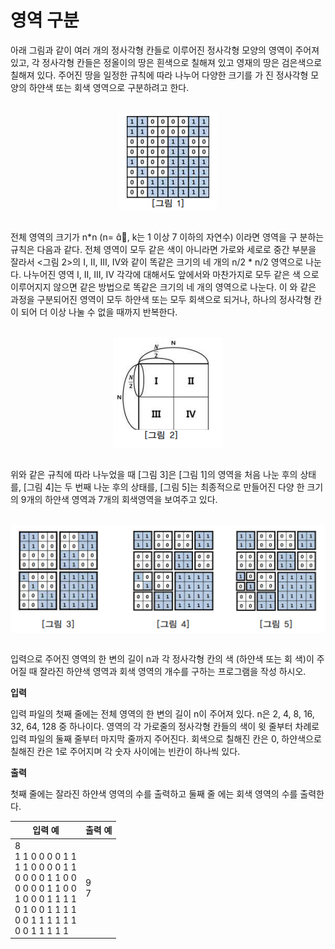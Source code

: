 영역 구분
====================================

아래 그림과 같이 여러 개의 정사각형 칸들로 이루어진 정사각형 모양의 영역이 주어져 있고, 각 정사각형 칸들은 정올이의 땅은 흰색으로 칠해져 있고 영재의 땅은 검은색으로 칠해져 있다. 주어진 땅을 일정한 규칙에 따라 나누어 다양한 크기를 가 진 정사각형 모양의 하얀색 또는 회색 영역으로 구분하려고 한다.               

<br>
<div align="center">
<img src="./img/figure1.png" align="center">
</div>
<br>

전체 영역의 크기가 n*n (n= , k는 1 이상 7 이하의 자연수) 이라면 영역을 구 분하는 규칙은 다음과 같다. 전체 영역이 모두 같은 색이 아니라면 가로와 세로로 중간 부분을 잘라서 <그림 2>의 Ⅰ, Ⅱ, Ⅲ, Ⅳ와 같이 똑같은 크기의 네 개의 n/2 * n/2 영역으로 나눈다.
나누어진 영역 Ⅰ, Ⅱ, Ⅲ, Ⅳ 각각에 대해서도 앞에서와 마찬가지로 모두 같은 색 으로 이루어지지 않으면 같은 방법으로 똑같은 크기의 네 개의 영역으로 나눈다. 이 와 같은 과정을 구분되어진 영역이 모두 하얀색 또는 모두 회색으로 되거나, 하나의 정사각형 칸이 되어 더 이상 나눌 수 없을 때까지 반복한다.                      

<br>
<div align="center">
<img src="./img/figure2.png" align="center">
</div>
<br>

위와 같은 규칙에 따라 나누었을 때 [그림 3]은 [그림 1]의 영역을 처음 나눈 후의 상태를, [그림 4]는 두 번째 나눈 후의 상태를, [그림 5]는 최종적으로 만들어진 다양 한 크기의 9개의 하얀색 영역과 7개의 회색영역을 보여주고 있다.           

<br>
<div align="center">
<img src="./img/figure3.png" align="center">
</div>
<br>

입력으로 주어진 영역의 한 변의 길이 n과 각 정사각형 칸의 색 (하얀색 또는 회 색)이 주어질 때 잘라진 하얀색 영역과 회색 영역의 개수를 구하는 프로그램을 작성 하시오.          


**입력** 


입력 파일의 첫째 줄에는 전체 영역의 한 변의 길이 n이 주어져 있다. n은 2, 4, 8, 16, 32, 64, 128 중 하나이다. 영역의 각 가로줄의 정사각형 칸들의 색이 윗 줄부터 차례로 입력 파일의 둘째 줄부터 마지막 줄까지 주어진다. 회색으로 칠해진 칸은 0, 하얀색으로 칠해진 칸은 1로 주어지며 각 숫자 사이에는 빈칸이 하나씩 있다.                                       


**출력**  

첫째 줄에는 잘라진 하얀색 영역의 수를 출력하고 둘째 줄 에는 회색 영역의 수를 출력한다.        

| 입력 예                      |출력 예                |
|---------------------------|---------------------|
|8 <br> 1 1 0 0 0 0 1 1 <br> 1 1 0 0 0 0 1 1 <br> 0 0 0 0 1 1 0 0 <br> 0 0 0 0 1 1 0 0 <br> 1 0 0 0 1 1 1 1 <br> 0 1 0 0 1 1 1 1 <br> 0 0 1 1 1 1 1 1 <br> 0 0 1 1 1 1 1   | 9 <br> 7                 |
